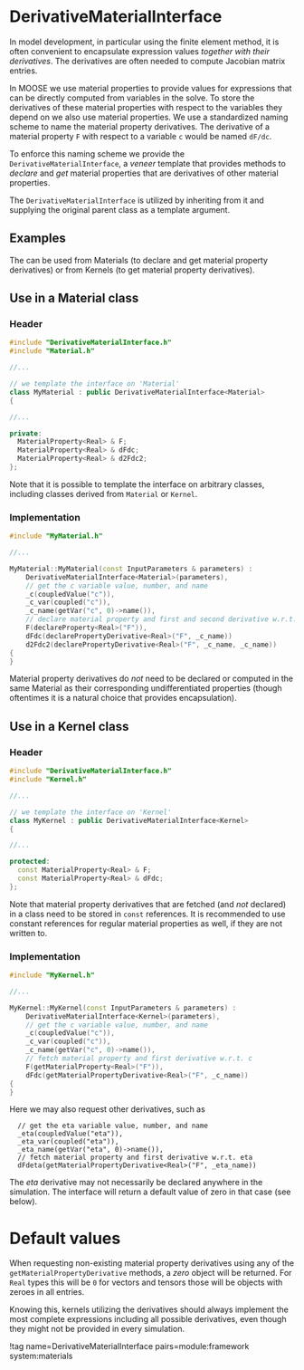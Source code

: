 # DerivativeMaterialInterface

In model development, in particular using the finite element method, it is often
convenient to encapsulate expression values *together with their derivatives*.
The derivatives are often needed to compute Jacobian matrix entries.

In MOOSE we use material properties to provide values for expressions that can
be directly computed from variables in the solve. To store the derivatives of
these material properties with respect to the variables they depend on we also
use material properties. We use a standardized naming scheme to name the
material property derivatives. The derivative of a material property `F` with
respect to a variable `c` would be named `dF/dc`.

To enforce this naming scheme we provide the `DerivativeMaterialInterface`,
a *veneer* template that provides methods to *declare* and *get* material
properties that are derivatives of other material properties.

The `DerivativeMaterialInterface` is utilized by inheriting from it and
supplying the original parent class as a template argument.

## Examples

The  can be used from Materials (to declare and get material property
derivatives) or from Kernels (to get material property derivatives).

## Use in a Material class

### Header

```c++
#include "DerivativeMaterialInterface.h"
#include "Material.h"

//...

// we template the interface on 'Material'
class MyMaterial : public DerivativeMaterialInterface<Material>
{

//...

private:
  MaterialProperty<Real> & F;
  MaterialProperty<Real> & dFdc;
  MaterialProperty<Real> & d2Fdc2;
};
```

Note that it is possible to template the interface on arbitrary classes,
including classes derived from `Material` or `Kernel`.

### Implementation

```c++
#include "MyMaterial.h"

//...

MyMaterial::MyMaterial(const InputParameters & parameters) :
    DerivativeMaterialInterface<Material>(parameters),
    // get the c variable value, number, and name
    _c(coupledValue("c")),
    _c_var(coupled("c")),
    _c_name(getVar("c", 0)->name()),
    // declare material property and first and second derivative w.r.t. c
    F(declareProperty<Real>("F")),
    dFdc(declarePropertyDerivative<Real>("F", _c_name))
    d2Fdc2(declarePropertyDerivative<Real>("F", _c_name, _c_name))
{
}
```

Material property derivatives do *not* need to be declared or computed in the
same Material as their corresponding undifferentiated properties (though
oftentimes it is a natural choice that provides encapsulation).

## Use in a Kernel class

### Header

```c++
#include "DerivativeMaterialInterface.h"
#include "Kernel.h"

//...

// we template the interface on 'Kernel'
class MyKernel : public DerivativeMaterialInterface<Kernel>
{

//...

protected:
  const MaterialProperty<Real> & F;
  const MaterialProperty<Real> & dFdc;
};
```

Note that material property derivatives that are fetched (and *not* declared) in
a class need to be stored in `const` references. It is recommended to use
constant references for regular material properties as well, if they are not
written to.

### Implementation

```c++
#include "MyKernel.h"

//...

MyKernel::MyKernel(const InputParameters & parameters) :
    DerivativeMaterialInterface<Kernel>(parameters),
    // get the c variable value, number, and name
    _c(coupledValue("c")),
    _c_var(coupled("c")),
    _c_name(getVar("c", 0)->name()),
    // fetch material property and first derivative w.r.t. c
    F(getMaterialProperty<Real>("F")),
    dFdc(getMaterialPropertyDerivative<Real>("F", _c_name))
{
}
```

Here we may also request other derivatives, such as

```
  // get the eta variable value, number, and name
  _eta(coupledValue("eta")),
  _eta_var(coupled("eta")),
  _eta_name(getVar("eta", 0)->name()),
  // fetch material property and first derivative w.r.t. eta
  dFdeta(getMaterialPropertyDerivative<Real>("F", _eta_name))
```

The *eta* derivative may not necessarily be declared anywhere in the simulation.
The interface will return a default value of zero in that case (see below).

# Default values

When requesting non-existing material property derivatives using any of the
`getMaterialPropertyDerivative` methods, a *zero* object will be returned.
For `Real` types this will be `0` for vectors and tensors those will be
objects with zeroes in all entries.

Knowing this, kernels utilizing the derivatives should always implement the most
complete expressions including all possible derivatives, even though they might
not be provided in every simulation.

!tag name=DerivativeMaterialInterface pairs=module:framework system:materials
